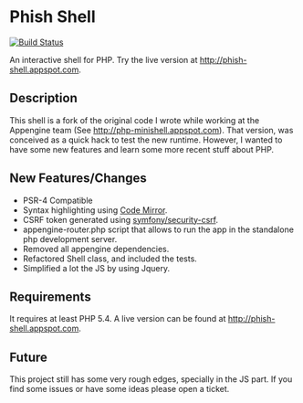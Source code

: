 Phish Shell
===========

[![Build Status](https://travis-ci.org/sk-/phish-shell.png?branch=master)](https://travis-ci.org/sk-/phish-shell)

An interactive shell for PHP. Try the live version at http://phish-shell.appspot.com.

Description
-----------

This shell is a fork of the original code I wrote while working at the Appengine team (See http://php-minishell.appspot.com). That version, was conceived as a quick hack to test the new runtime. However, I wanted to have some new features and learn some more recent stuff about PHP.

New Features/Changes
--------------------

* PSR-4 Compatible
* Syntax highlighting using [Code Mirror](http://codemirror.net/).
* CSRF token generated using [symfony/security-csrf](https://github.com/symfony/security-csrf).
* appengine-router.php script that allows to run the app in the standalone php development server.
* Removed all appengine dependencies.
* Refactored Shell class, and included the tests.
* Simplified a lot the JS by using Jquery.

Requirements
------------

It requires at least PHP 5.4. A live version can be found at http://phish-shell.appspot.com.

Future
------

This project still has some very rough edges, specially in the JS part. If you find some issues or have some ideas please open a ticket.

